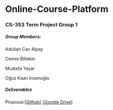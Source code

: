 # Online-Course-Platform

### CS-353 Term Project Group 1


##### Group Members:

Adullah Can Alpay

Cemre Biltekin

Mustafa Yaşar

Oğuz Kaan İmamoğlu



##### Deliverables

Proposal:[[Github]](https://github.com/OguzKaanImamoglu/Online-Course-Platform/blob/main/Group%201%20Proposal.pdf) [[Google Drive]](https://docs.google.com/document/d/1LM5VS6MT3cDnsI_oO8nN7vY9bLUAT5O_I7LejMuM8go/edit?usp=sharing)


